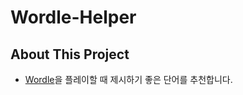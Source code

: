 # Wordle-Helper

## About This Project
- [Wordle](https://www.powerlanguage.co.uk/wordle/)을 플레이할 때 제시하기 좋은 단어를 추천합니다.